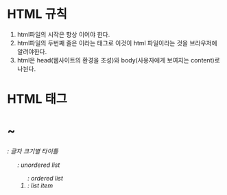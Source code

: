 # HTML 규칙  
1. html파일의 시작은 항상 <!DOCTYPE html> 이어야 한다.  
2. html파일의 두번째 줄은 <html>이라는 태그로 이것이 html 파일이라는 것을 브라우저에 알려야한다.  
3. html은 head(웹사이트의 환경을 조성)와 body(사용자에게 보여지는 content)로 나뉜다.


# HTML 태그  
<h1> ~ <h6> : 글자 크기별 타이틀  
<ul> : unordered list
<ol> : ordered list
<li> : list item
<title> : title of website  
<a> : anchor
attributes of <a> :  
1. href : 특정사이트 연결  
2. target="_self" : 같은 탭에서 href로 추가한 링크 연결  
3. target="_blank" : 다른 탭에서 href로 추가한 링크 연결  
4. <img src=""/> : 이미지 주소를 받아서 웹페이지에 이미지 출력
